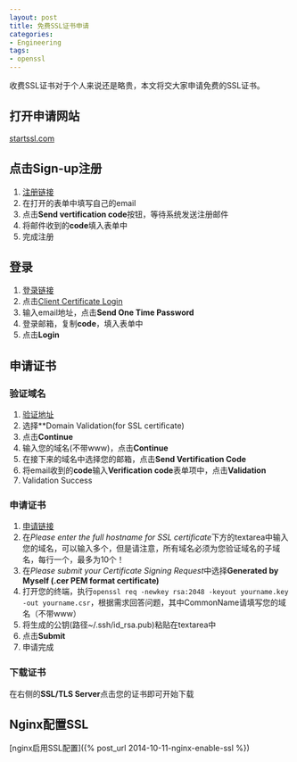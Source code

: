 ```yaml
---
layout: post
title: 免费SSL证书申请
categories: 
- Engineering
tags:
- openssl
---
```

收费SSL证书对于个人来说还是略贵，本文将交大家申请免费的SSL证书。
## 打开申请网站
[startssl.com](https://www.startssl.com/)
## 点击Sign-up注册
1. [注册链接](https://www.startssl.com/SignUp)   
2. 在打开的表单中填写自己的email
3. 点击**Send vertification code**按钮，等待系统发送注册邮件
4. 将邮件收到的**code**填入表单中
5. 完成注册

## 登录
1. [登录链接](https://www.startssl.com/Account)
2. 点击[Client Certificate Login](https://auth.startssl.com/?f=73F6F71C5876489B8920905A3BA9D40FF05B29D983D24D3CA06982B296DAAA57)
3. 输入email地址，点击**Send One Time Password**
4. 登录邮箱，复制**code**，填入表单中
5. 点击**Login**

## 申请证书
### 验证域名
1. [验证地址](https://www.startssl.com/Validate)
2. 选择**Domain Validation(for SSL certificate)
3. 点击**Continue**
4. 输入您的域名(不带www)，点击**Continue**
5. 在接下来的域名中选择您的邮箱，点击**Send Vertification Code**
6. 将email收到的**code**输入**Verification code**表单项中，点击**Validation**
7. Validation Success

### 申请证书
1. [申请链接](https://www.startssl.com/Certificates/ApplySSLCert?level=1)
2. 在*Please enter the full hostname for SSL certificate*下方的textarea中输入您的域名，可以输入多个，但是请注意，所有域名必须为您验证域名的子域名，每行一个，最多为10个！
3. 在*Please submit your Certificate Signing Request*中选择**Generated by Myself   (.cer PEM format certificate)**
4. 打开您的终端，执行`openssl req -newkey rsa:2048 -keyout yourname.key -out yourname.csr`，根据需求回答问题，其中CommonName请填写您的域名（不带www）
5. 将生成的公钥(路径~/.ssh/id_rsa.pub)粘贴在textarea中
6. 点击**Submit**
7. 申请完成

### 下载证书
在右侧的**SSL/TLS Server**点击您的证书即可开始下载

## Nginx配置SSL
[nginx启用SSL配置]({% post_url 2014-10-11-nginx-enable-ssl %})